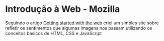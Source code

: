 # Introdução à Web - Mozilla

Seguindo o artigo [Getting started with the web](https://developer.mozilla.org/en-US/docs/Learn/Getting_started_with_the_web) criei um simples site sobre refletir os sentimentos que algumas imagens nos passam utilizando os conceitos básicos de HTML, CSS e JavaScript 
